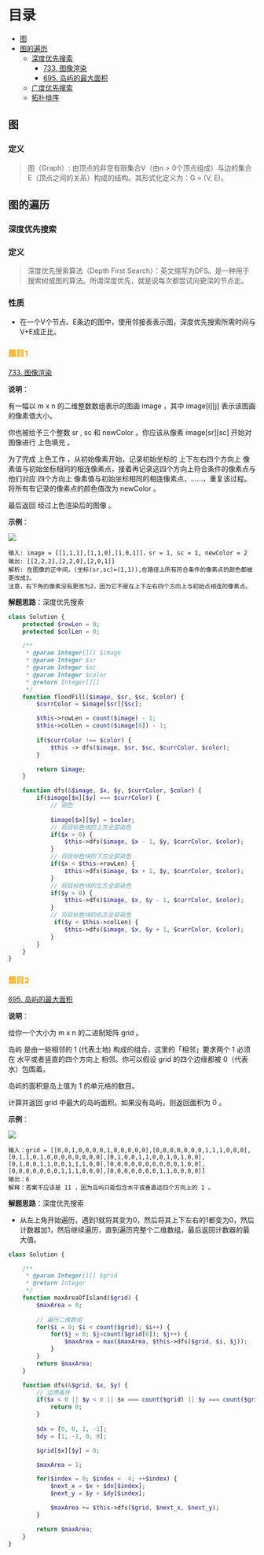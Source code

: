 # 目录
* [图](#图)
* [图的遍历](#图的遍历)
    * [深度优先搜索](#深度优先搜索)
        * [733. 图像渲染](#图像渲染)
        * [695. 岛屿的最大面积](#岛屿的最大面积)
    * [广度优先搜索](#广度优先搜索)
    * [拓扑排序](#拓扑排序)

<h2 id="图">图</h2>

### 定义

> 图（Graph）: 由顶点的非空有限集合V（由n > 0个顶点组成）与边的集合E（顶点之间的关系）构成的结构。其形式化定义为：G = (V, E)。

<h2 id="图的遍历">图的遍历</h2>

<h3 id="深度优先搜索">深度优先搜索</h3>

### 定义

> 深度优先搜索算法（Depth First Search）：英文缩写为DFS。是一种用于搜索树或图的算法。所谓深度优先，就是说每次都尝试向更深的节点走。

### 性质

* 在一个V个节点、E条边的图中，使用邻接表表示图，深度优先搜索所需时间与V+E成正比。

### <font style="color:orange"> 题目1 </font>

<a href="https://leetcode.cn/problems/flood-fill" id="图像渲染">733. 图像渲染</a>

**说明**：

有一幅以 m x n 的二维整数数组表示的图画 image ，其中 image[i][j] 表示该图画的像素值大小。

你也被给予三个整数 sr ,  sc 和 newColor 。你应该从像素 image[sr][sc] 开始对图像进行 上色填充 。

为了完成 上色工作 ，从初始像素开始，记录初始坐标的 上下左右四个方向上 像素值与初始坐标相同的相连像素点，接着再记录这四个方向上符合条件的像素点与他们对应 四个方向上 像素值与初始坐标相同的相连像素点，……，重复该过程。将所有有记录的像素点的颜色值改为 newColor 。

最后返回 经过上色渲染后的图像 。

**示例**：

![](../img/图像渲染.png)

```
输入: image = [[1,1,1],[1,1,0],[1,0,1]]，sr = 1, sc = 1, newColor = 2
输出: [[2,2,2],[2,2,0],[2,0,1]]
解析: 在图像的正中间，(坐标(sr,sc)=(1,1)),在路径上所有符合条件的像素点的颜色都被更改成2。
注意，右下角的像素没有更改为2，因为它不是在上下左右四个方向上与初始点相连的像素点。
```

**解题思路**：深度优先搜索

```php
class Solution {
    protected $rowLen = 0;
    protected $colLen = 0;

    /**
     * @param Integer[][] $image
     * @param Integer $sr
     * @param Integer $sc
     * @param Integer $color
     * @return Integer[][]
     */
    function floodFill($image, $sr, $sc, $color) {
        $currColor = $image[$sr][$sc];

        $this->rowLen = count($image) - 1;
        $this->colLen = count($image[0]) - 1;
        
        if($currColor !== $color) {
            $this -> dfs($image, $sr, $sc, $currColor, $color);
        }

        return $image;
    }

    function dfs(&$image, $x, $y, $currColor, $color) {
        if($image[$x][$y] === $currColor) {
            // 染色
            
            $image[$x][$y] = $color;
            // 将目标色块的上方全部染色
            if($x > 0) {
                $this->dfs($image, $x - 1, $y, $currColor, $color);
            }
            // 将目标色块的下方全部染色
            if($x < $this->rowLen) {
                $this->dfs($image, $x + 1, $y, $currColor, $color);
            }
            // 将目标色块的左方全部染色
            if($y > 0) {
                $this->dfs($image, $x, $y - 1, $currColor, $color);
            }
            // 将目标色块的右方全部染色
             if($y < $this->colLen) {
                $this->dfs($image, $x, $y + 1, $currColor, $color);
            }
        }
    }
}
```

### <font style="color:orange"> 题目2 </font>

<a href="https://leetcode.cn/problems/max-area-of-island" id="岛屿的最大面积">695. 岛屿的最大面积</a>

**说明**：

给你一个大小为 m x n 的二进制矩阵 grid 。

岛屿 是由一些相邻的 1 (代表土地) 构成的组合，这里的「相邻」要求两个 1 必须在 水平或者竖直的四个方向上 相邻。你可以假设 grid 的四个边缘都被 0（代表水）包围着。

岛屿的面积是岛上值为 1 的单元格的数目。

计算并返回 grid 中最大的岛屿面积。如果没有岛屿，则返回面积为 0 。

**示例**：

![](../img/岛屿的最大面积.png)

```
输入：grid = [[0,0,1,0,0,0,0,1,0,0,0,0,0],[0,0,0,0,0,0,0,1,1,1,0,0,0],[0,1,1,0,1,0,0,0,0,0,0,0,0],[0,1,0,0,1,1,0,0,1,0,1,0,0],[0,1,0,0,1,1,0,0,1,1,1,0,0],[0,0,0,0,0,0,0,0,0,0,1,0,0],[0,0,0,0,0,0,0,1,1,1,0,0,0],[0,0,0,0,0,0,0,1,1,0,0,0,0]]
输出：6
解释：答案不应该是 11 ，因为岛屿只能包含水平或垂直这四个方向上的 1 。
```

**解题思路**：深度优先搜索

* 从左上角开始遍历，遇到1就将其变为0，然后将其上下左右的1都变为0，然后计数器加1，然后继续遍历，直到遍历完整个二维数组，最后返回计数器的最大值。

```php
class Solution {

    /**
     * @param Integer[][] $grid
     * @return Integer
     */
    function maxAreaOfIsland($grid) {
        $maxArea = 0;
        
        // 遍历二维数组
        for($i = 0; $i < count($grid); $i++) {
            for($j = 0; $j<count($grid[0]); $j++) {
                $maxArea = max($maxArea, $this->dfs($grid, $i, $j));
            }
        }
        return $maxArea;
    }

    function dfs(&$grid, $x, $y) {
        // 边界条件
        if($x < 0 || $y < 0 || $x === count($grid) || $y === count($grid[0]) || $grid[$x][$y] === 0) {
            return 0;
        }
        
        $dx = [0, 0, 1, -1];
        $dy = [1, -1, 0, 0];

        $grid[$x][$y] = 0;

        $maxArea = 1;

        for($index = 0; $index <  4; ++$index) {
            $next_x = $x + $dx[$index];
            $next_y = $y + $dy[$index];

            $maxArea += $this->dfs($grid, $next_x, $next_y);
        }

        return $maxArea;
    }
}
```

